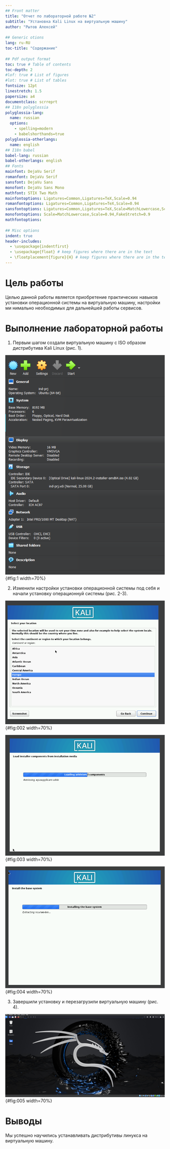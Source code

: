 ```yaml
---
## Front matter
title: "Отчет по лабораторной работе №2"
subtitle: "Установка Kali Linux на виртуальную машину"
author: "Рытов Алексей"

## Generic otions
lang: ru-RU
toc-title: "Содержание"

## Pdf output format
toc: true # Table of contents
toc-depth: 2
#lof: true # List of figures
#lot: true # List of tables
fontsize: 12pt
linestretch: 1.5
papersize: a4
documentclass: scrreprt
## I18n polyglossia
polyglossia-lang:
  name: russian
  options:
	- spelling=modern
	- babelshorthands=true
polyglossia-otherlangs:
  name: english
## I18n babel
babel-lang: russian
babel-otherlangs: english
## Fonts
mainfont: DejaVu Serif
romanfont: DejaVu Serif
sansfont: DejaVu Sans
monofont: DejaVu Sans Mono
mathfont: STIX Two Math
mainfontoptions: Ligatures=Common,Ligatures=TeX,Scale=0.94
romanfontoptions: Ligatures=Common,Ligatures=TeX,Scale=0.94
sansfontoptions: Ligatures=Common,Ligatures=TeX,Scale=MatchLowercase,Scale=0.94
monofontoptions: Scale=MatchLowercase,Scale=0.94,FakeStretch=0.9
mathfontoptions:

## Misc options
indent: true
header-includes:
  - \usepackage{indentfirst}
  - \usepackage{float} # keep figures where there are in the text
  - \floatplacement{figure}{H} # keep figures where there are in the text
---
```


# Цель работы

Целью данной работы является приобретение практических навыков
установки операционной системы на виртуальную машину, настройки ми
нимально необходимых для дальнейшей работы сервисов.

# Выполнение лабораторной работы

1. Первым шагом создали виртуальную машину с ISO образом дистрибутива Kali Linux (рис. 1).

![Создание виртуальной машины](image/1.png){#fig:1 width=70%}

2. Изменили настройки установки операционной системы под себя и начали установку операционнуй системы (рис. 2-3).

![Изменение настроек установки](image/2.png){#fig:002 width=70%}

![Процесс установки](image/3.png){#fig:003 width=70%}

![Процесс установки](image/4.png){#fig:004 width=70%}

3. Завершили установку и перезагрузили виртуальную машину (рис. 4).

![Рабочий стол](image/5.png){#fig:005 width=70%}

# Выводы

Мы успешно научились устанавливать дистрибутивы линукса на виртуальную машину.
